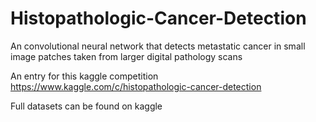 # Histopathologic-Cancer-Detection
An convolutional neural network that detects metastatic cancer in small image patches taken from larger digital pathology scans

An entry for this kaggle competition https://www.kaggle.com/c/histopathologic-cancer-detection

Full datasets can be found on kaggle
